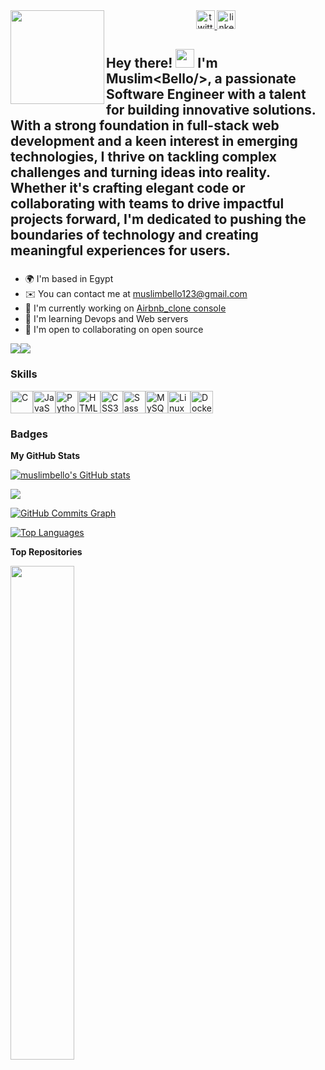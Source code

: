 <div>

  <img align="left" margin-left="auto" margin-right="auto" height="150" src="https://media.giphy.com/media/M9gbBd9nbDrOTu1Mqx/giphy.gif"  />


  <div align="center" width="70%">
    <a href="https://x.com/MuslimSaheed" target="_blank">
      <img src="https://img.shields.io/static/v1?message=Twitter&logo=twitter&label=&color=1DA1F2&logoColor=white&labelColor=&style=flat" height="30" alt="twitter logo"  />
    </a>
    </a>
    <a href="https://www.linkedin.com/in/bello-saheed-muslim-6bab33233/" target="_blank">
      <img src="https://img.shields.io/static/v1?message=LinkedIn&logo=linkedin&label=&color=0077B5&logoColor=white&labelColor=&style=flat" height="30" alt="linkedin logo"  />
    </a>
  </div>

</div>

<h2 align="left">Hey there! <img src="https://media.giphy.com/media/hvRJCLFzcasrR4ia7z/giphy.gif" width="30px"/> I'm Muslim&lt;Bello/&gt;, a passionate Software Engineer with a talent for building innovative solutions. With a strong foundation in full-stack web development and a keen interest in emerging technologies, I thrive on tackling complex challenges and turning ideas into reality. Whether it's crafting elegant code or collaborating with teams to drive impactful projects forward, I'm dedicated to pushing the boundaries of technology and creating meaningful experiences for users.</h2>

###
* 🌍  I'm based in Egypt
* ✉️  You can contact me at [muslimbello123@gmail.com](mailto:muslimbello123@gmail.com)
* 🚀  I'm currently working on [Airbnb\_clone console](https://github.com/Muslimbello/Personal_Investment_Managment)
* 🧠  I'm learning Devops and Web servers
* 🤝  I'm open to collaborating on open source


<a href="https://www.github.com/muslimbello" target="_blank" rel="noreferrer"><img
src="https://img.shields.io/github/followers/muslimbello?logo=github&style=for-the-badge&color=0891b2&labelColor=1e3a8a" /></a><a href="https://www.x.com/https://twitter.com/MistarKelly" target="_blank" rel="noreferrer"><img
src="https://img.shields.io/twitter/follow/https://twitter.com/MistarKelly?logo=twitter&style=for-the-badge&color=0891b2&labelColor=1e3a8a"
/></a>

### Skills


<p align="left">
<a href="https://docs.microsoft.com/en-us/cpp/?view=msvc-170" target="_blank" rel="noreferrer"><img src="https://raw.githubusercontent.com/danielcranney/readme-generator/main/public/icons/skills/c-colored.svg" width="36" height="36" alt="C" /></a><a href="https://developer.mozilla.org/en-US/docs/Web/JavaScript" target="_blank" rel="noreferrer"><img src="https://raw.githubusercontent.com/danielcranney/readme-generator/main/public/icons/skills/javascript-colored.svg" width="36" height="36" alt="JavaScript" /></a><a href="https://www.python.org/" target="_blank" rel="noreferrer"><img src="https://raw.githubusercontent.com/danielcranney/readme-generator/main/public/icons/skills/python-colored.svg" width="36" height="36" alt="Python" /></a><a href="https://developer.mozilla.org/en-US/docs/Glossary/HTML5" target="_blank" rel="noreferrer"><img src="https://raw.githubusercontent.com/danielcranney/readme-generator/main/public/icons/skills/html5-colored.svg" width="36" height="36" alt="HTML5" /></a><a href="https://www.w3.org/TR/CSS/#css" target="_blank" rel="noreferrer"><img src="https://raw.githubusercontent.com/danielcranney/readme-generator/main/public/icons/skills/css3-colored.svg" width="36" height="36" alt="CSS3" /></a><a href="https://sass-lang.com/" target="_blank" rel="noreferrer"><img src="https://raw.githubusercontent.com/danielcranney/readme-generator/main/public/icons/skills/sass-colored.svg" width="36" height="36" alt="Sass" /></a><a href="https://www.mysql.com/" target="_blank" rel="noreferrer"><img src="https://raw.githubusercontent.com/danielcranney/readme-generator/main/public/icons/skills/mysql-colored.svg" width="36" height="36" alt="MySQL" /></a><a href="https://www.linux.org" target="_blank" rel="noreferrer"><img src="https://raw.githubusercontent.com/danielcranney/readme-generator/main/public/icons/skills/linux-colored.svg" width="36" height="36" alt="Linux" /></a><a href="https://www.docker.com/" target="_blank" rel="noreferrer"><img src="https://raw.githubusercontent.com/danielcranney/readme-generator/main/public/icons/skills/docker-colored.svg" width="36" height="36" alt="Docker" /></a>
</p>




### Badges

<b>My GitHub Stats</b>

<a href="http://www.github.com/muslimbello"><img src="https://github-readme-stats.vercel.app/api?username=muslimbello&show_icons=true&hide=&count_private=true&title_color=0891b2&text_color=ffffff&icon_color=0891b2&bg_color=1e3a8a&hide_border=true&show_icons=true" alt="muslimbello's GitHub stats" /></a>

<a href="http://www.github.com/muslimbello"><img src="https://github-readme-streak-stats.herokuapp.com/?user=muslimbello&stroke=ffffff&background=1e3a8a&ring=0891b2&fire=0891b2&currStreakNum=ffffff&currStreakLabel=0891b2&sideNums=ffffff&sideLabels=ffffff&dates=ffffff&hide_border=true" /></a>

<a href="http://www.github.com/muslimbello"><img src="https://github-readme-activity-graph.cyclic.app/graph?username=muslimbello&bg_color=1e3a8a&color=ffffff&line=0891b2&point=ffffff&area_color=1e3a8a&area=true&hide_border=true&custom_title=GitHub%20Commits%20Graph" alt="GitHub Commits Graph" /></a>

<a href="https://github.com/muslimbello" align="left"><img src="https://github-readme-stats.vercel.app/api/top-langs/?username=muslimbello&langs_count=10&title_color=0891b2&text_color=ffffff&icon_color=0891b2&bg_color=1e3a8a&hide_border=true&locale=en&custom_title=Top%20%Languages" alt="Top Languages" /></a>

<b>Top Repositories</b>

<div width="100%" align="center"><a href="https://github.com/muslimbello/AirBnB_clone" align="left"><img align="left" width="45%" src="https://github-readme-stats.vercel.app/api/pin/?username=muslimbello&repo=AirBnB_clone&title_color=0891b2&text_color=ffffff&icon_color=0891b2&bg_color=1e3a8a&hide_border=true&locale=en" /></a></div><br /><br /><br /><br /><br /><br /><br />
